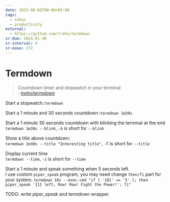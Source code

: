 ```yaml
---
date: 2023-08-05T00:00+03:00
tags:
  - inbox
  - productivity
external:
  - https://github.com/trehn/termdown
sr-due: 2024-01-30
sr-interval: 4
sr-ease: 272
---
```


# Termdown

> Countdown timer and stopwatch in your terminal\
> - <cite>[trehn/termdown](https://github.com/trehn/termdown)</cite>

Start a stopwatch::`termdown`

Start a 1 minute and 30 seconds countdown::`termdown 1m30s`

Start a 1 minute 30 seconds countdown with blinking the terminal at the end
&#10;<br>
`termdown 1m30s --blink`, `-b` is short for `--blink`

Show a title above countdown:
&#10;<br>
`termdown 1m30s --title "Interesting title"`, `-T` is short for `--title`

Display current time
&#10;<br>
`termdown --time`, `-z` is short for `--time`

Start a 1 minute and speak something when 5 seconds left.
&#10;<br>
I use custom `piper_speak` program, you may need change `then/fi` part for your
system.
`termdown 10s --exec-cmd "if [ '{0}' == '5' ]; then piper_speak '{1} left, Row! Row! Fight the Power!'; fi"`

TODO: write piper_speak and termdown wrapper.

